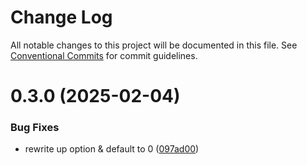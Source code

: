 # Change Log
All notable changes to this project will be documented in this file.
See [Conventional Commits](https://conventionalcommits.org) for commit guidelines.

# 0.3.0 (2025-02-04)

### Bug Fixes

* rewrite up option & default to 0 ([097ad00](https://github.com/ghiscoding/native-copyfiles/commit/097ad00704a8c5612024d76d0f7ba232a174d938))